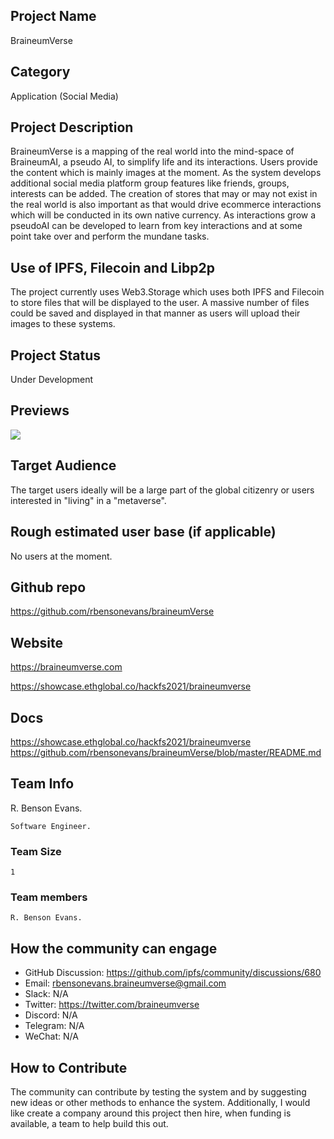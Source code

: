 ## Project Name 
<!-- Add your project name here with format "Project Name"-->
BraineumVerse 


## Category 
<!--developer tooling, application, wallet, infrastructure, etc-->
Application (Social Media)

## Project Description
<!--Describe your project in a few sentences. -->
BraineumVerse is a mapping of the real world into the mind-space of BraineumAI, a pseudo AI, to simplify life and its interactions. Users provide the content which is mainly images at the moment. As the system develops additional social media platform group features like friends, groups, interests can be added. The creation of stores that may or may not exist in the real world is also important as that would drive ecommerce interactions which will be conducted in its own native currency. As interactions grow a pseudoAI can be developed to learn from key interactions and at some point take over and perform the mundane tasks.

## Use of IPFS, Filecoin and Libp2p
<!-- Describe how your project uses any or all of these technologies, and why. -->
The project currently uses Web3.Storage which uses both IPFS and Filecoin to store files that will be displayed to the user. A massive number of files could be saved and displayed in that manner as users will upload their images to these systems.

## Project Status
<!--brainstorming, fundraising, under development, beta, shipped, etc-->
Under Development

## Previews
<!--Add some screenshots to give a preview of your product-->

![](/Users/benson/IPFS_DEV_GRANT/braineumverse_image.png)

## Target Audience
<!--Describe who will be your project's users-->
The target users ideally will be a large part of the global citizenry or users interested in "living" in a "metaverse".

## Rough estimated user base (if applicable)
<!--How many users do you have right now?-->
No users at the moment.

## Github repo
<!--Attach a link to your GitHub repo - open source is required - please make sure your repo has a license file and is licensed using MIT open source license! -->
https://github.com/rbensonevans/braineumVerse


## Website
<!--Link your website if available-->
https://braineumverse.com

<!--If you're applying for a Next Step grant, add the URL to your hackathon submission here also-->
https://showcase.ethglobal.co/hackfs2021/braineumverse

## Docs
<!--Including a link to your project docs!-->
https://showcase.ethglobal.co/hackfs2021/braineumverse
https://github.com/rbensonevans/braineumVerse/blob/master/README.md


## Team Info
<!-- Introduce your amazing team - how many team members are working on this project and who are they?-->

R. Benson Evans.
	
	Software Engineer.
 
### Team Size  
	1

### Team members  
	R. Benson Evans.

## How the community can engage
* GitHub Discussion: <!--Start a discussion with the community here: https://github.com/ipfs/community/discussions/new and attach the link!--> https://github.com/ipfs/community/discussions/680 
* Email: rbensonevans.braineumverse@gmail.com 
* Slack: N/A 
* Twitter: https://twitter.com/braineumverse
* Discord: N/A 
* Telegram: N/A 
* WeChat: N/A 

## How to Contribute
<!--How can the community contribute to your project?-->
The community can contribute by testing the system and by suggesting new ideas or other methods to enhance the system. Additionally, I would like create a company around this project then hire, when funding is available, a team to help build this out.

